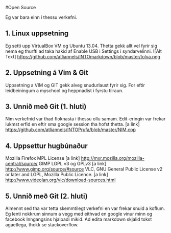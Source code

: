 #Open Source

Eg var bara einn i thessu verkefni.

## 1. Linux uppsetning

Eg setti upp VirtualBox VM og Ubuntu 13.04. Thetta gekk allt vel fyrir sig nema eg thurfti ad taka hakid af Enable USB i Settings i syndarvelinni. 
 ![Alt Text] https://github.com/atliannels/INTOmarkdown/blob/master/tolva.png

## 2. Uppsetning á Vim & Git

Uppsetning a VIM og GIT gekk alveg snudurlaust fyrir sig. For eftir leidbeiningum a myschool og heppnadist i fyrstu tilraun.

## 3. Unnið með Git (1. hluti)

Nim verkefnid var thad floknasta i thessu ollu samam. Edit-eringin var frekar lukmst erfid en eftir sma google session tha hofst thetta.
[a link] https://github.com/atliannels/INTOPrufa/blob/master/NIM.cpp


## 4. Uppsettur hugbúnaður

Mozilla Firefox MPL License [a link] http://mxr.mozilla.org/mozilla-central/source/
GIMP LGPL v3 og GPLv3 [a link] http://www.gimp.org/source/#source
VLC, GNU General Public License v2 or later and LGPL, Mozilla Public Licence. [a link] http://www.videolan.org/vlc/download-sources.html


## 5. Unnið með Git (2. hluti)

Almennt sed tha var tetta skemmtilegt verkefni en var frekar snuid a koflum. Eg lenti nokkrum sinnum a vegg med eithvad en google vinur minn og facebook Inngangsins
hjalpadi mikid. Ad edita markdown skjalid tokst agaetlega, thokk se stackoverflow. 
